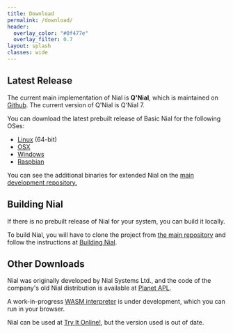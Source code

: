 ```yaml
---
title: Download
permalink: /download/
header:
  overlay_color: "#0f477e"
  overlay_filter: 0.7
layout: splash
classes: wide
---
```


## Latest Release

The current main implementation of Nial is **Q'Nial**, which is maintained on [Github](https://github.com/niallang/Nial_Development). The current version of Q'Nial is Q'Nial 7.

You can download the latest prebuilt release of Basic Nial for the following OSes:

- [Linux](https://github.com/niallang/Nial_Development/releases/download/Originals/Linux64.zip) (64-bit)
- [OSX](https://github.com/niallang/Nial_Development/releases/download/Originals/OSX_Basic.zip)
- [Windows](https://github.com/niallang/Nial_Development/releases/download/Originals/Win64Basic.zip)
- [Raspbian](https://github.com/niallang/Nial_Development/releases/download/Originals/Raspbian.zip)

You can see the additional binaries for extended Nial on the [main development repository.](https://github.com/niallang/Nial_Development/releases/tag/Originals)

## Building Nial

If there is no prebuilt release of Nial for your system, you can build it locally.

To build Nial, you will have to clone the project from [the main repository](https://github.com/niallang/Nial_Development) and follow the instructions at [Building Nial](https://github.com/niallang/Nial_Development#building-nial).

## Other Downloads

Nial was originally developed by Nial Systems Ltd., and the code of the company's old Nial distribution is available at [Planet APL](https://github.com/PlanetAPL/nial/).

A work-in-progress [WASM interpreter](https://niallang.github.io/NIAL_WASM/) is under development, which you can run in your browser.

Nial can be used at [Try It Online!](https://tio.run/#nial), but the version used is out of date.
